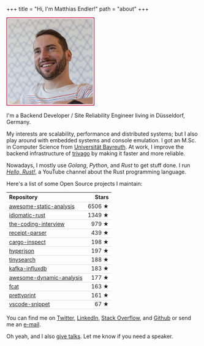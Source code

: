+++
title = "Hi, I'm Matthias Endler!"
path = "about"
+++

<style>
    table {
        width: 100%;
    }

    th, td {
        border-bottom: 1px solid #ddd;
    }

    .fancy {
        padding:2px; border: 2px solid #c35; width:44%;
    }

    @media screen and (max-width: 640px) {
        .fancy{
            width: 100%;
        }
    }
</style>

<img class="fancy" src="./matthias.jpg" alt="Matthias Endler's profile photo" />

I'm a Backend Developer / Site Reliability Engineer living in Düsseldorf, Germany.

My interests are scalability, performance and distributed systems;
but I also play around with embedded systems and console emulation.
I got an M.Sc. in Computer Science from [Universität Bayreuth].
At work, I improve the backend infrastructure of [trivago] by making it
faster and more reliable.

Nowadays, I mostly use _Golang_, _Python_, and _Rust_ to get stuff done.
I run [*Hello, Rust!*], a YouTube channel about the Rust programming
language.

Here's a list of some Open Source projects I maintain:

| Repository               |  Stars |
| :----------------------- | -----: |
| [awesome-static-analysis](https://github.com/mre/awesome-static-analysis/) | 6506 ★ |
| [idiomatic-rust](https://github.com/mre/idiomatic-rust/) | 1349 ★ |
| [the-coding-interview](https://github.com/mre/the-coding-interview/) | 979 ★ |
| [receipt-parser](https://github.com/mre/receipt-parser/) | 439 ★ |
| [cargo-inspect](https://github.com/mre/cargo-inspect/) | 198 ★ |
| [hyperjson](https://github.com/mre/hyperjson/) | 197 ★ |
| [tinysearch](https://github.com/mre/tinysearch/) | 188 ★ |
| [kafka-influxdb](https://github.com/mre/kafka-influxdb/) | 183 ★ |
| [awesome-dynamic-analysis](https://github.com/mre/awesome-dynamic-analysis/) | 177 ★ |
| [fcat](https://github.com/mre/fcat/) | 163 ★ |
| [prettyprint](https://github.com/mre/prettyprint/) | 161 ★ |
| [vscode-snippet](https://github.com/mre/vscode-snippet/) | 67 ★ |

You can find me on [Twitter], [LinkedIn], [Stack Overflow], and [Github] or send me an <a href="mailto:&#109;&#097;&#116;&#116;&#104;&#105;&#097;&#115;&#064;&#101;&#110;&#100;&#108;&#101;&#114;&#046;&#100;&#101;&#118; ">e-mail</a>.

Oh yeah, and I also [give talks][talks]. Let me know if you need a speaker.

[universität bayreuth]: https://www.uni-bayreuth.de/en/index.html
[trivago]: http://tech.trivago.com/
[*hello, rust!*]: https://hello-rust.show
[talks]: @/static/talks/index.md
[github]: http://github.com/mre/
[twitter]: https://twitter.com/matthiasendler
[stack overflow]: http://stackoverflow.com/users/270334/mre
[linkedin]: https://www.linkedin.com/in/endlermatthias
